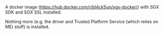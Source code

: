 A docker image (https://hub.docker.com/r/bl4ck5un/sgx-docker/) with SGX SDK and SGX SSL installed.

Nothing more (e.g. the driver and Trusted Platform Service (which relies on ME) stuff) is installed.
